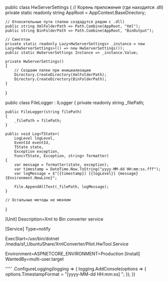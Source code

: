 public class HwServerSettings
{
    // Корень приложения (где находится .dll)
    private static readonly string AppRoot = AppContext.BaseDirectory;

    // Относительные пути (папки создадутся рядом с .dll)
    public string XmlFolderPath => Path.Combine(AppRoot, "Xml");
    public string BinFolderPath => Path.Combine(AppRoot, "BinOutput");

    // Синглтон
    private static readonly Lazy<HwServerSettings> _instance = new Lazy<HwServerSettings>(() => new HwServerSettings());
    public static HwServerSettings Instance => _instance.Value;

    private HwServerSettings()
    {
        // Создаем папки при инициализации
        Directory.CreateDirectory(XmlFolderPath);
        Directory.CreateDirectory(BinFolderPath);
    }
}




public class FileLogger : ILogger
{
    private readonly string _filePath;

    public FileLogger(string filePath)
    {
        _filePath = filePath;
    }

    public void Log<TState>(
        LogLevel logLevel,
        EventId eventId,
        TState state,
        Exception exception,
        Func<TState, Exception, string> formatter)
    {
        var message = formatter(state, exception);
        var timestamp = DateTime.Now.ToString("yyyy-MM-dd HH:mm:ss.fff");
        var logMessage = $"[{timestamp}] [{logLevel}] {message}{Environment.NewLine}";

        File.AppendAllText(_filePath, logMessage);
    }

    // Остальные методы не меняем
}

[Unit]
Description=Xml to Bin converter service

[Service]
Type=notify

ExecStart=/usr/bin/dotnet /media/sf_UbuntuShare/XmlConverter/Pilot.HwTool.Service

Environment=ASPNETCORE_ENVIRONMENT=Production
[Install]
WantedBy=multi-user.target

'''''
.ConfigureLogging(logging =>
{
    logging.AddConsole(options =>
    {
        options.TimestampFormat = "[yyyy-MM-dd HH:mm:ss] ";
    });
})
